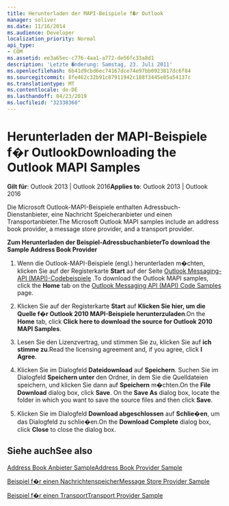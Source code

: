 ```yaml
---
title: Herunterladen der MAPI-Beispiele f�r Outlook
manager: soliver
ms.date: 11/16/2014
ms.audience: Developer
localization_priority: Normal
api_type:
- COM
ms.assetid: ee3a65ec-c776-4aa1-a772-de56fc33a8d1
description: 'Letzte �nderung: Samstag, 23. Juli 2011'
ms.openlocfilehash: 6b41d9cbd6ec74167dce74e97bb0923817dc6f84
ms.sourcegitcommit: 8fe462c32b91c87911942c188f3445e85a54137c
ms.translationtype: MT
ms.contentlocale: de-DE
ms.lasthandoff: 04/23/2019
ms.locfileid: "32338360"
---
```

# <a name="downloading-the-outlook-mapi-samples"></a><span data-ttu-id="51911-103">Herunterladen der MAPI-Beispiele f�r Outlook</span><span class="sxs-lookup"><span data-stu-id="51911-103">Downloading the Outlook MAPI Samples</span></span>

  
  
<span data-ttu-id="51911-104">**Gilt für**: Outlook 2013 | Outlook 2016</span><span class="sxs-lookup"><span data-stu-id="51911-104">**Applies to**: Outlook 2013 | Outlook 2016</span></span> 
  
<span data-ttu-id="51911-105">Die Microsoft Outlook-MAPI-Beispiele enthalten Adressbuch-Dienstanbieter, eine Nachricht Speicheranbieter und einen Transportanbieter.</span><span class="sxs-lookup"><span data-stu-id="51911-105">The Microsoft Outlook MAPI samples include an address book provider, a message store provider, and a transport provider.</span></span>
  
 <span data-ttu-id="51911-106">**Zum Herunterladen der Beispiel-Adressbuchanbieter**</span><span class="sxs-lookup"><span data-stu-id="51911-106">**To download the Sample Address Book Provider**</span></span>
  
1. <span data-ttu-id="51911-107">Wenn die Outlook-MAPI-Beispiele (engl.) herunterladen m�chten, klicken Sie auf der Registerkarte **Start** auf der Seite [Outlook Messaging-API (MAPI)-Codebeispiele](https://ol2010mapisamples.codeplex.com/) .</span><span class="sxs-lookup"><span data-stu-id="51911-107">To download the Outlook MAPI samples, click the **Home** tab on the [Outlook Messaging API (MAPI) Code Samples](https://ol2010mapisamples.codeplex.com/) page.</span></span> 
    
2. <span data-ttu-id="51911-108">Klicken Sie auf der Registerkarte **Start** auf **Klicken Sie hier, um die Quelle f�r Outlook 2010 MAPI-Beispiele herunterzuladen**.</span><span class="sxs-lookup"><span data-stu-id="51911-108">On the **Home** tab, click **Click here to download the source for Outlook 2010 MAPI Samples**.</span></span>
    
3. <span data-ttu-id="51911-109">Lesen Sie den Lizenzvertrag, und stimmen Sie zu, klicken Sie auf **ich stimme zu**.</span><span class="sxs-lookup"><span data-stu-id="51911-109">Read the licensing agreement and, if you agree, click **I Agree**.</span></span>
    
4. <span data-ttu-id="51911-p101">Klicken Sie im Dialogfeld **Dateidownload** auf **Speichern**. Suchen Sie im Dialogfeld **Speichern unter** den Ordner, in dem Sie die Quelldateien speichern, und klicken Sie dann auf **Speichern** m�chten.</span><span class="sxs-lookup"><span data-stu-id="51911-p101">On the **File Download** dialog box, click **Save**. On the **Save As** dialog box, locate the folder in which you want to save the source files and then click **Save**.</span></span>
    
5. <span data-ttu-id="51911-112">Klicken Sie im Dialogfeld **Download abgeschlossen** auf **Schlie�en**, um das Dialogfeld zu schlie�en.</span><span class="sxs-lookup"><span data-stu-id="51911-112">On the **Download Complete** dialog box, click **Close** to close the dialog box.</span></span> 
    
## <a name="see-also"></a><span data-ttu-id="51911-113">Siehe auch</span><span class="sxs-lookup"><span data-stu-id="51911-113">See also</span></span>



[<span data-ttu-id="51911-114">Address Book Anbieter Sample</span><span class="sxs-lookup"><span data-stu-id="51911-114">Address Book Provider Sample</span></span>](address-book-provider-sample.md)
  
[<span data-ttu-id="51911-115">Beispiel f�r einen Nachrichtenspeicher</span><span class="sxs-lookup"><span data-stu-id="51911-115">Message Store Provider Sample</span></span>](message-store-provider-sample.md)
  
[<span data-ttu-id="51911-116">Beispiel f�r einen Transport</span><span class="sxs-lookup"><span data-stu-id="51911-116">Transport Provider Sample</span></span>](transport-provider-sample.md)

